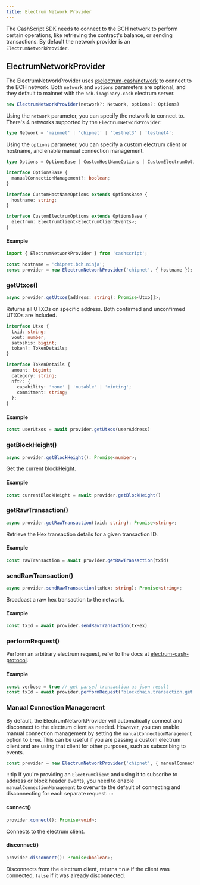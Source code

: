 ```yaml
---
title: Electrum Network Provider
---
```


The CashScript SDK needs to connect to the BCH network to perform certain operations, like retrieving the contract's balance, or sending transactions. By default the network provider is an `ElectrumNetworkProvider`.

## ElectrumNetworkProvider

The ElectrumNetworkProvider uses [@electrum-cash/network][electrum-cash] to connect to the BCH network. Both `network` and `options` parameters are optional, and they default to mainnet with the `bch.imaginary.cash` electrum server.

```ts
new ElectrumNetworkProvider(network?: Network, options?: Options)
```

Using the `network` parameter, you can specify the network to connect to. There's 4 networks supported by the `ElectrumNetworkProvider`:

```ts
type Network = 'mainnet' | 'chipnet' | 'testnet3' | 'testnet4';
```

Using the `options` parameter, you can specify a custom electrum client or hostname, and enable manual connection management.

```ts
type Options = OptionsBase | CustomHostNameOptions | CustomElectrumOptions;

interface OptionsBase {
  manualConnectionManagement?: boolean;
}

interface CustomHostNameOptions extends OptionsBase {
  hostname: string;
}

interface CustomElectrumOptions extends OptionsBase {
  electrum: ElectrumClient<ElectrumClientEvents>;
}
```

#### Example
```ts
import { ElectrumNetworkProvider } from 'cashscript';

const hostname = 'chipnet.bch.ninja';
const provider = new ElectrumNetworkProvider('chipnet', { hostname });
```

### getUtxos()
```ts
async provider.getUtxos(address: string): Promise<Utxo[]>;
```
Returns all UTXOs on specific address. Both confirmed and unconfirmed UTXOs are included.

```ts
interface Utxo {
  txid: string;
  vout: number;
  satoshis: bigint;
  token?: TokenDetails;
}

interface TokenDetails {
  amount: bigint;
  category: string;
  nft?: {
    capability: 'none' | 'mutable' | 'minting';
    commitment: string;
  };
}
```

#### Example
```ts
const userUtxos = await provider.getUtxos(userAddress)
```

### getBlockHeight()
```ts
async provider.getBlockHeight(): Promise<number>;
```
Get the current blockHeight.

#### Example
```ts
const currentBlockHeight = await provider.getBlockHeight()
```

### getRawTransaction()
```ts
async provider.getRawTransaction(txid: string): Promise<string>;
```

Retrieve the Hex transaction details for a given transaction ID.

#### Example
```ts
const rawTransaction = await provider.getRawTransaction(txid)
```

### sendRawTransaction()
```ts
async provider.sendRawTransaction(txHex: string): Promise<string>;
```
Broadcast a raw hex transaction to the network.

#### Example
```ts
const txId = await provider.sendRawTransaction(txHex)
```

### performRequest()

Perform an arbitrary electrum request, refer to the docs at [electrum-cash-protocol](https://electrum-cash-protocol.readthedocs.io/en/latest/).

#### Example
```ts
const verbose = true // get parsed transaction as json result
const txId = await provider.performRequest('blockchain.transaction.get', txid, verbose)
```

### Manual Connection Management

By default, the ElectrumNetworkProvider will automatically connect and disconnect to the electrum client as needed. However, you can enable manual connection management by setting the `manualConnectionManagement` option to `true`. This can be useful if you are passing a custom electrum client and are using that client for other purposes, such as subscribing to events.

```ts
const provider = new ElectrumNetworkProvider('chipnet', { manualConnectionManagement: true });
```

:::tip
If you're providing an `ElectrumClient` and using it to subscribe to address or block header events, you need to enable `manualConnectionManagement` to overwrite the default of connecting and disconnecting for each separate request.
:::

#### connect()
```ts
provider.connect(): Promise<void>;
```

Connects to the electrum client.

#### disconnect()
```ts
provider.disconnect(): Promise<boolean>;
```

Disconnects from the electrum client, returns `true` if the client was connected, `false` if it was already disconnected.


[electrum-cash]: https://www.npmjs.com/package/@electrum-cash/network
